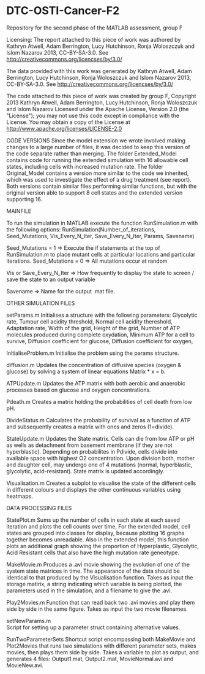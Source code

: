 DTC-OSTI-Cancer-F2
==================

Repository for the second phase of the MATLAB assessment, group F

Licensing:
The report attached to this piece of work was authored by Kathryn Atwell, Adam Berrington, Lucy Hutchinson, Ronja Woloszczuk and Islom Nazarov 2013, CC-BY-SA-3.0.
See http://creativecommons.org/licencses/by/3.0/

The data provided with this work was generated by Kathryn Atwell, Adam Berrington, Lucy Hutchinson, Ronja Woloszczuk and Islom Nazarov 2013, CC-BY-SA-3.0. 
See http://creativecommons.org/licencses/by/3.0/ 

The code attached to this piece of work was created by group F, Copyright 2013 Kathryn Atwell, Adam Berrington, Lucy Hutchinson, Ronja Woloszczuk and Islom Nazarov
Licensed under the Apache License, Version 2.0 (the "License");
you may not use this code except in compliance with the License.
You may obtain a copy of the License at
http://www.apache.org/licenses/LICENSE-2.0



CODE VERSIONS
Since the model extension we wrote involved making changes to a large number of files, it was decided to keep this version of the code separate rather than merging. The folder Extended_Model contains code for running the extended simulation with 16 allowable cell states, including cells with increased mutation rate. The folder Original_Model contains a version more similar to the code we inherited, which was used to investigate the effect of a drug treatment (see report). Both versions contain similar files performing similar functions, but with the original version able to support 8 cell states and the extended version supporting 16.



MAINFILE

To run the simulation in MATLAB execute the function RunSimulation.m with the following options:
RunSimulation(Number_of_iterations, Seed_Mutations, Vis_Every_N_Iter, Save_Every_N_Iter, Params, Savename)

Seed_Mutations = 1 => Execute the if statements at the top of RunSimulation.m to place mutant cells at particular locations and particular iterations.
Seed_Mutations = 0 => All mutations occur at random 

Vis or Save_Every_N_Iter => How frequently to display the state to screen / save the state to an output variable

Savename => Name for the output .mat file.



OTHER SIMULATION FILES

setParams.m
  Initialises a structure with the following parameters:
  Glycolytic rate,
  Tumour cell acidity threshold,
  Normal cell acidity thereshold,
  Adaptation rate,
  Width of the grid,
  Height of the grid,
  Number of ATP molecules produced during complete oxydation,
  Minimum ATP for a cell to survive,
  Diffusion coefficient for glucose,
  Diffusion coefficient for oxygen,

InitialiseProblem.m
Initialise the problem using the params structure.

diffusion.m
Updates the concentration of diffusive species (oxygen & glucose) by solving a system of linear equations Matrix * x = b.

ATPUpdate.m
Updates the ATP matrix with both aerobic and anaerobic processes based on glucose and oxygen concentrations.

Pdeath.m
Creates a matrix holding the probabilities of cell death from low pH.

DivideStatus.m
Calculates the probability of survival as a function of ATP and subsequently creates a matrix with ones and zeros (1=divide).

StateUpdate.m
Updates the State matrix.
Cells can die from low ATP or pH as wells as detachment from basement membrane (if they are not hyperblastic).
Depending on probabilites in Pdivide, cells divide into available space  with highest O2 concentration.
Upon division both, mother and daughter cell, may undergo one of 4 mutations (normal, hyperblastic, glycolytic, acid-resistant).
State matrix is updated accordingly.

Visualisation.m
Creates a subplot to visualise the state of the different cells in different colours and displays the other continuous variables using heatmaps.



DATA PROCESSING FILES

StatePlot.m
Sums up the number of cells in each state at each saved iteration and plots the cell counts over time. For the extended model, cell states are grouped into classes for display, because plotting 16 graphs together becomes unreadable. Also in the extended model, this function plots an additional graph showing the proportion of Hyperplastic, Glycolytic, Acid Resistant cells that also have the high mutation rate geneotype.

MakeMovie.m
Produces a .avi movie showing the evolution of one of the system state matrices in time. The appearance of the data should be identical to that produced by the Visualisation function. Takes as input the storage matirix, a string indicating which variable is being plotted, the parameters used in the simulation, and a filename to give the .avi.

Play2Movies.m
Function that can read back two .avi movies and play them side by side in the same figure. Takes as input the two movie filenames.

setNewParams.m  
Script for setting up a parameter struct containing alternative values.

RunTwoParameterSets
Shortcut script encompassing both MakeMovie and Plot2Movies that runs two simulations with different parameter sets, makes movies, then plays them side by side. Takes a variable to plot as output, and generates 4 files: Output1.mat, Output2.mat, MovieNormal.avi and MovieNew.avi. 

